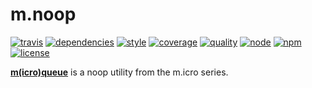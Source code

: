 # m.noop
[![travis](https://img.shields.io/travis/ivoputzer/m.noop.svg?style=flat-square)](https://travis-ci.org/ivoputzer/m.noop) [![dependencies](https://img.shields.io/badge/dependencies-none-blue.svg?style=flat-square&colorB=44CC11)](package.json) [![style](https://img.shields.io/badge/coding%20style-standard-brightgreen.svg?style=flat-square)](http://standardjs.com/) [![coverage](https://img.shields.io/coveralls/ivoputzer/m.noop.svg?style=flat-square)](https://coveralls.io/github/ivoputzer/m.noop?branch=master) [![quality](http://npm.packagequality.com/shield/m.noop.svg?style=flat-square&colorB=44CC11)](http://packagequality.com/#?package=m.noop) [![node](https://img.shields.io/badge/node-6%2B-blue.svg?style=flat-square)](https://nodejs.org/docs/v6.0.0/api) [![npm](https://img.shields.io/npm/v/m.noop.svg?style=flat-square&colorB=007EC6)](https://www.npmjs.com/package/m.noop) [![license](https://img.shields.io/npm/l/m.noop.svg?style=flat-square&colorB=007EC6)](https://spdx.org/licenses/MIT)

**[m(icro)](https://github.com/ivoputzer/m.cro#readme)[queue](https://github.com/ivoputzer/m.noop)** is a noop utility from the m.icro series.
